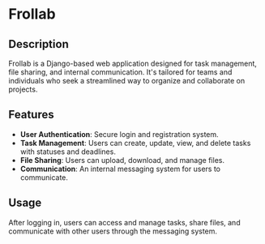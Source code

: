 
# Frollab

## Description
Frollab is a Django-based web application designed for task management, file sharing, and internal communication. It's tailored for teams and individuals who seek a streamlined way to organize and collaborate on projects.

## Features
- **User Authentication**: Secure login and registration system.
- **Task Management**: Users can create, update, view, and delete tasks with statuses and deadlines.
- **File Sharing**: Users can upload, download, and manage files.
- **Communication**: An internal messaging system for users to communicate.

## Usage
After logging in, users can access and manage tasks, share files, and communicate with other users through the messaging system.

